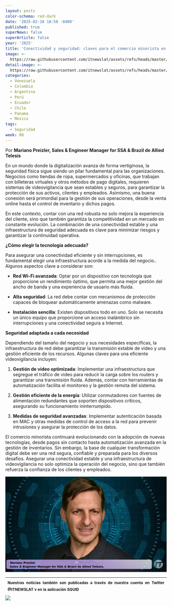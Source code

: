 ```yaml
---
layout: posts
color-schema: red-dark
date: '2025-02-18 18:58 -0400'
published: true
superNews: false
superArticle: false
year: '2025'
title: 'Conectividad y seguridad: claves para el comercio minorista en la era digital'
image: >-
  https://raw.githubusercontent.com/itnewslat/assets/refs/heads/master/img/540x320/Mariano-Preizler-p.jpg
detail-image: >-
  https://raw.githubusercontent.com/itnewslat/assets/refs/heads/master/img/1024x680/Mariano-Preizler-g.jpg
categories:
  - Venezuela
  - Colombia
  - Argentina
  - Perú
  - Ecuador
  - Chile
  - Panama
  - Mexico
tags:
  - Seguridad
week: 08
---
```

Por **Mariano Preizler, Sales & Engineer Manager for SSA & Brazil de Allied Telesis**

En un mundo donde la digitalización avanza de forma vertiginosa, la seguridad física sigue siendo un pilar fundamental para las organizaciones. Negocios como tiendas de ropa, supermercados y oficinas, que trabajan con billeteras virtuales y otros métodos de pago digitales, requieren sistemas de videovigilancia que sean estables y seguros, para garantizar la protección de sus activos, clientes y empleados. Asimismo, una buena conexión será primordial para la gestión de sus operaciones, desde la venta online hasta el control de inventario y dichos pagos.

En este contexto, contar con una red robusta no solo mejora la experiencia del cliente, sino que también garantiza la competitividad en un mercado en constante evolución. La combinación de una conectividad estable y una infraestructura de seguridad adecuada es clave para minimizar riesgos y garantizar la continuidad operativa.

**¿Cómo elegir la tecnología adecuada?**

Para asegurar una conectividad eficiente y sin interrupciones, es fundamental elegir una infraestructura acorde a la medida del negocio.. Algunos aspectos clave a considerar son:

- **Red Wi-Fi avanzada**: Optar por un dispositivo con tecnología que proporcione un rendimiento óptimo, que permita una mejor gestión del ancho de banda y una experiencia de usuario más fluida.

- **Alta seguridad**: La red debe contar con mecanismos de protección capaces de bloquear automáticamente amenazas como malware.

- **Instalación sencilla**: Existen dispositivos todo en uno. Solo se necesita un único equipo que proporcione un acceso inalámbrico sin interrupciones y una conectividad segura a Internet.

**Seguridad adaptada a cada necesidad**

Dependiendo del tamaño del negocio y sus necesidades específicas, la infraestructura de red debe garantizar la transmisión estable de video y una gestión eficiente de los recursos. Algunas claves para una eficiente videovigilancia incluyen:

1. **Gestión de video optimizada**: Implementar una infraestructura que segregue el tráfico de video para reducir la carga sobre los routers y garantizar una transmisión fluida. Además, contar con herramientas de automatización facilita el monitoreo y la gestión remota del sistema.
 
2. **Gestión eficiente de la energía**: Utilizar conmutadores con fuentes de alimentación redundantes que soporten dispositivos críticos, asegurando su funcionamiento ininterrumpido.

3. **Medidas de seguridad avanzadas**: Implementar autenticación basada en MAC y otras medidas de control de acceso a la red para prevenir intrusiones y asegurar la protección de los datos.

El comercio minorista continuará evolucionando con la adopción de nuevas tecnologías, desde pagos sin contacto hasta automatización avanzada en la gestión de inventarios. Sin embargo, la base de cualquier transformación digital debe ser una red segura, confiable y preparada para los diversos desafíos. Asegurar una conectividad estable y una infraestructura de videovigilancia no solo optimiza la operación del negocio, sino que también refuerza la confianza de los clientes y empleados.

![](https://raw.githubusercontent.com/itnewslat/assets/refs/heads/master/img/540x320/Mariano-Preizler-p.jpg)

<table style="height: 42px;" width="569">
<tbody>
<tr>
<td style="text-align: justify;"><sub><strong>Nuestras noticias también son publicadas a través de nuestra cuenta en Twitter <a href="https://twitter.com/itnewslat?lang=es">@ITNEWSLAT</a> y en la aplicación <a href="https://squidapp.co/en/">SQUID</a></strong></sub></td>
</tr>
</tbody>
</table>

<img src="https://tracker.metricool.com/c3po.jpg?hash=56f88a41e39ab42c063cc51676587a04"/>

